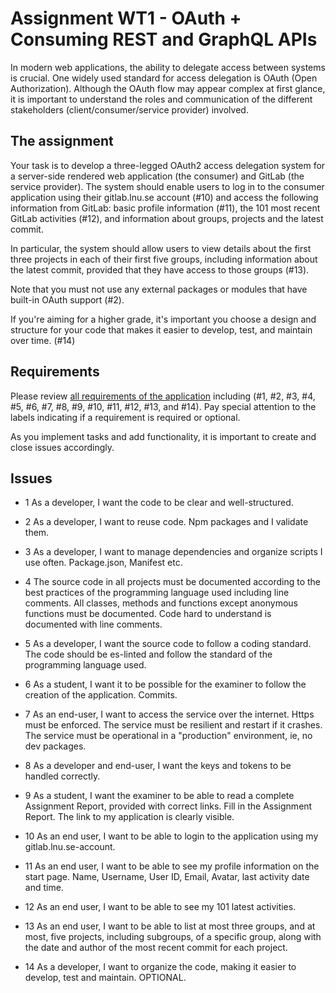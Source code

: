 # Assignment WT1 - OAuth + Consuming REST and GraphQL APIs

In modern web applications, the ability to delegate access between systems is crucial. One widely used standard for access delegation is OAuth (Open Authorization). Although the OAuth flow may appear complex at first glance, it is important to understand the roles and communication of the different stakeholders (client/consumer/service provider) involved.

## The assignment

Your task is to develop a three-legged OAuth2 access delegation system for a server-side rendered web application (the consumer) and GitLab (the service provider). The system should enable users to log in to the consumer application using their gitlab.lnu.se account (#10) and access the following information from GitLab: basic profile information (#11), the 101 most recent GitLab activities (#12), and information about groups, projects and the latest commit.

In particular, the system should allow users to view details about the first three projects in each of their first five groups, including information about the latest commit, provided that they have access to those groups (#13).

Note that you must not use any external packages or modules that have built-in OAuth support (#2).

If you're aiming for a higher grade, it's important you choose a design and structure for your code that makes it easier to develop, test, and maintain over time. (#14)

## Requirements

Please review [all requirements of the application](../../issues/) including (#1, #2, #3, #4, #5, #6, #7, #8, #9, #10, #11, #12, #13, and #14). Pay special attention to the labels indicating if a requirement is required or optional.

As you implement tasks and add functionality, it is important to create and close issues accordingly.

## Issues

* 1 As a developer, I want the code to be clear and well-structured.
* 2 As a developer, I want to reuse code. Npm packages and I validate them.
* 3 As a developer, I want to manage dependencies and organize scripts I use often. Package.json, Manifest etc.
* 4 The source code in all projects must be documented according to the best practices of the programming language used including line comments. All classes, methods and functions except anonymous functions must be documented. Code hard to understand is documented with line comments.
* 5 As a developer, I want the source code to follow a coding standard. The code should be es-linted and follow the standard of the programming language used.
* 6 As a student, I want it to be possible for the examiner to follow the creation of the application. Commits.
* 7 As an end-user, I want to access the service over the internet. Https must be enforced. The service must be resilient and restart if it crashes. The service must be operational in a "production" environment, ie, no dev packages.
* 8 As a developer and end-user, I want the keys and tokens to be handled correctly.
* 9 As a student, I want the examiner to be able to read a complete Assignment Report, provided with correct links. Fill in the Assignment Report. The link to my application is clearly visible.
* 10 As an end user, I want to be able to login to the application using my gitlab.lnu.se-account.
* 11 As an end user, I want to be able to see my profile information on the start page. Name, Username, User ID, Email, Avatar, last activity date and time.
* 12 As an end user, I want to be able to see my 101 latest activities.
* 13 As an end user, I want to be able to list at most three groups, and at most, five projects, including subgroups, of a specific group, along with the date and author of the most recent commit for each project.

* 14 As a developer, I want to organize the code, making it easier to develop, test and maintain. OPTIONAL.
